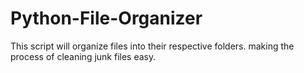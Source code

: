 # Python-File-Organizer
This script will organize files into their respective folders. making the process of cleaning junk files easy.
